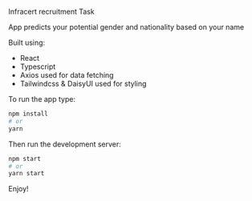 Infracert recruitment Task

App predicts your potential gender and nationality based on your name 

Built using:
* React 
* Typescript
* Axios used for data fetching 
* Tailwindcss & DaisyUI used for styling

To run the app type:

```bash
npm install
# or
yarn
```
Then run the development server: 

```bash
npm start
# or
yarn start
```

Enjoy!

